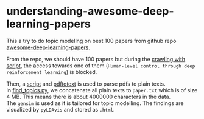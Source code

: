 # understanding-awesome-deep-learning-papers
This a try to do topic modellng on best 100 papers from github repo [awesome-deep-learning-papers](https://github.com/terryum/awesome-deep-learning-papers).

From the repo, we should have 100 papers but during the [crawling with script](fetch_papers.py),
the access towards one of them (`Human-level control through deep reinforcement learning`) is blocked. <br>

Then, a [script](parse_pdf_to_text.py) and [pdftotext](https://www.xpdfreader.com/pdftotext-man.html) is used to
parse pdfs to plain texts. <br>
In [find_topics.py](find_topics.py), we concatenate all plain texts to `paper.txt` which is of size 4 MB.
This means there is about 4000000 characters in the data. <br>
The `gensim` is used as it is tailored for topic modelling. The findings are visualized by `pyLDAvis` and stored as `.html`.
